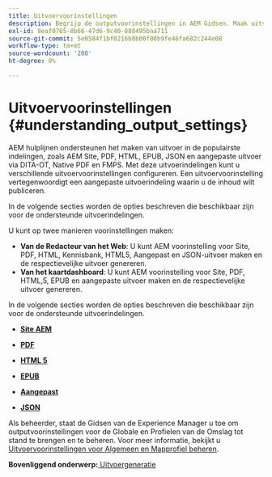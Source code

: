 ```yaml
---
title: Uitvoervoorinstellingen
description: Begrijp de outputvoorinstellingen in AEM Gidsen. Maak uitvoervoorinstellingen in de webeditor en het kaartdashboard voor AEM site-, PDF-, HTML,5-, EPUB-, aangepaste en JSON-indelingen.
exl-id: 8eaf0765-8b66-47d6-9c40-888495baa711
source-git-commit: 5e0584f1bf0216b8b00f00b9fe46fa682c244e08
workflow-type: tm+mt
source-wordcount: '208'
ht-degree: 0%

---
```


# Uitvoervoorinstellingen {#understanding_output_settings}

AEM hulplijnen ondersteunen het maken van uitvoer in de populairste indelingen, zoals AEM Site, PDF, HTML, EPUB, JSON en aangepaste uitvoer via DITA-OT, Native PDF en FMPS. Met deze uitvoerindelingen kunt u verschillende uitvoervoorinstellingen configureren. Een uitvoervoorinstelling vertegenwoordigt een aangepaste uitvoerindeling waarin u de inhoud wilt publiceren.

In de volgende secties worden de opties beschreven die beschikbaar zijn voor de ondersteunde uitvoerindelingen.

U kunt op twee manieren voorinstellingen maken:

- **Van de Redacteur van het Web**: U kunt AEM voorinstelling voor Site, PDF, HTML, Kennisbank, HTML5, Aangepast en JSON-uitvoer maken en de respectievelijke uitvoer genereren.
- **Van het kaartdashboard**: U kunt AEM voorinstelling voor Site, PDF, HTML,5, EPUB en aangepaste uitvoer maken en de respectievelijke uitvoer genereren.

In de volgende secties worden de opties beschreven die beschikbaar zijn voor de ondersteunde uitvoerindelingen.

- **[Site AEM](generate-output-aem-site.md)**

- **[PDF](generate-output-pdf.md)**

- **[HTML 5](generate-output-html5.md)**

- **[EPUB](generate-output-epub.md)**

- **[Aangepast](generate-output-custom.md)**

- **[JSON](generate-output-json.md)**

Als beheerder, staat de Gidsen van de Experience Manager u toe om outputvoorinstellingen voor de Globale en Profielen van de Omslag tot stand te brengen en te beheren. Voor meer informatie, bekijkt u [Uitvoervoorinstellingen voor Algemeen en Mapprofiel beheren](./web-editor-manage-output-presets.md).

**Bovenliggend onderwerp:**[ Uitvoergeneratie](generate-output.md)
